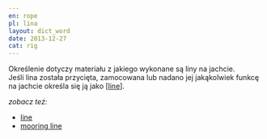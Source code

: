 ```yaml
---
en: rope
pl: lina
layout: dict_word
date: 2013-12-27
cat: rig
---
```


Określenie dotyczy materiału z jakiego wykonane są liny na jachcie.  
Jeśli lina została przycięta, zamocowana lub nadano jej jakąkolwiek funkcę na jachcie określa się ją jako [[line](/dict/l/line.html)].

*zobacz też:*

* [line](/dict/l/line.html)
* [mooring line](/dict/m/mooring-line.html)